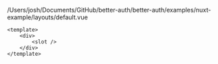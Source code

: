 /Users/josh/Documents/GitHub/better-auth/better-auth/examples/nuxt-example/layouts/default.vue
```
<template>
    <div>
        <slot />
    </div>
</template>

```
